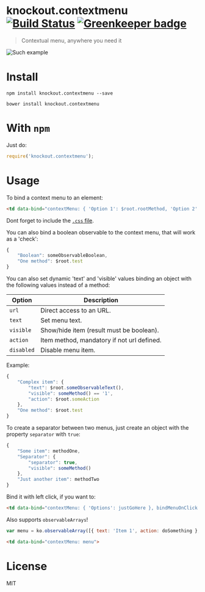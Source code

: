 # knockout.contextmenu [![Build Status](https://travis-ci.org/nescalante/knockout.contextmenu.svg?branch=master)](https://travis-ci.org/nescalante/knockout.contextmenu) [![Greenkeeper badge](https://badges.greenkeeper.io/nescalante/knockout.contextmenu.svg)](https://greenkeeper.io/)

> Contextual menu, anywhere you need it

![Such example](https://raw.github.com/nescalante/knockout.contextmenu/master/example/menu.png)

# Install

```shell
npm install knockout.contextmenu --save

bower install knockout.contextmenu
```

# With `npm`

Just do:

```js
require('knockout.contextmenu');
```

# Usage

To bind a context menu to an element:

```html
<td data-bind="contextMenu: { 'Option 1': $root.rootMethod, 'Option 2': itemMethod, 'Option 3': anotherMethod }">
```

Dont forget to include the [`.css` file](https://github.com/nescalante/knockout.contextmenu/blob/master/dist/css/knockout.contextmenu.min.css).

You can also bind a boolean observable to the context menu, that will work as a 'check':

```js
{ 
    "Boolean": someObservableBoolean, 
    "One method": $root.test 
}
```

You can also set dynamic 'text' and 'visible' values binding an object with the following values instead of a method:

Option     | Description
-----------|-----------------------------------------------
`url`      | Direct access to an URL.
`text`     | Set menu text.
`visible`  | Show/hide item (result must be boolean).
`action`   | Item method, mandatory if not url defined.
`disabled` | Disable menu item.

Example:

```js
{ 
    "Complex item": { 
        "text": $root.someObservableText(), 
        "visible": someMethod() == '1', 
        "action": $root.someAction 
    }, 
    "One method": $root.test
}
```

To create a separator between two menus, just create an object with the property `separator` with `true`:

```js
{ 
    "Some item": methodOne,
    "Separator": { 
        "separator": true, 
        "visible": someMethod() 
    },
    "Just another item": methodTwo
}
```

Bind it with left click, if you want to:

```html
<td data-bind="contextMenu: { 'Options': justGoHere }, bindMenuOnClick: true, bindMenuOnContextMenu: false">
```

Also supports `observableArrays`!

```js
var menu = ko.observableArray([{ text: 'Item 1', action: doSomething }, { text: 'Item 2', action: doMore }]); 
```

```html
<td data-bind="contextMenu: menu">
```

# License

MIT
